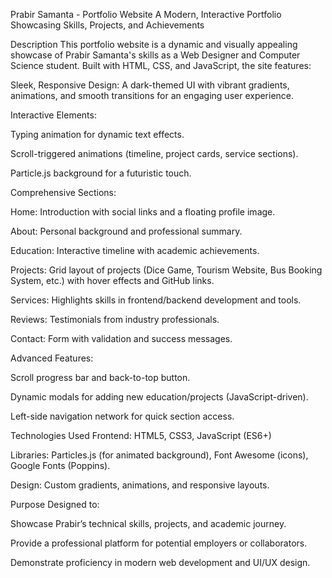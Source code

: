 Prabir Samanta - Portfolio Website
A Modern, Interactive Portfolio Showcasing Skills, Projects, and Achievements

Description
This portfolio website is a dynamic and visually appealing showcase of Prabir Samanta's skills as a Web Designer and Computer Science student. Built with HTML, CSS, and JavaScript, the site features:

Sleek, Responsive Design: A dark-themed UI with vibrant gradients, animations, and smooth transitions for an engaging user experience.

Interactive Elements:

Typing animation for dynamic text effects.

Scroll-triggered animations (timeline, project cards, service sections).

Particle.js background for a futuristic touch.

Comprehensive Sections:

Home: Introduction with social links and a floating profile image.

About: Personal background and professional summary.

Education: Interactive timeline with academic achievements.

Projects: Grid layout of projects (Dice Game, Tourism Website, Bus Booking System, etc.) with hover effects and GitHub links.

Services: Highlights skills in frontend/backend development and tools.

Reviews: Testimonials from industry professionals.

Contact: Form with validation and success messages.

Advanced Features:

Scroll progress bar and back-to-top button.

Dynamic modals for adding new education/projects (JavaScript-driven).

Left-side navigation network for quick section access.

Technologies Used
Frontend: HTML5, CSS3, JavaScript (ES6+)

Libraries: Particles.js (for animated background), Font Awesome (icons), Google Fonts (Poppins).

Design: Custom gradients, animations, and responsive layouts.

Purpose
Designed to:

Showcase Prabir’s technical skills, projects, and academic journey.

Provide a professional platform for potential employers or collaborators.

Demonstrate proficiency in modern web development and UI/UX design.
